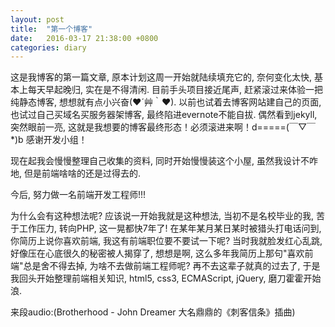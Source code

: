 ```yaml
---
layout: post
title:  "第一个博客"
date:   2016-03-17 21:38:00 +0800
categories: diary
---
```

  这是我博客的第一篇文章, 原本计划这周一开始就陆续填充它的, 奈何变化太快, 基本上每天早起晚归, 实在是不得清闲.
  目前手头项目接近尾声, 赶紧滚过来体验一把纯静态博客, 想想就有点小兴奋(❤´艸｀❤). 以前也试着去博客网站建自己的页面, 也试过自己买域名买服务器架博客, 最终陷进evernote不能自拔. 偶然看到jekyll, 突然眼前一亮, 这就是我想要的博客最终形态！必须滚进来啊！d=====(￣▽￣*)b 感谢开发小组！

现在起我会慢慢整理自己收集的资料, 同时开始慢慢装这个小屋, 虽然我设计不咋地, 但是前端啥啥的还是过得去的. 

今后, 努力做一名前端开发工程师!!!

为什么会有这种想法呢? 应该说一开始我就是这种想法, 当初不是名校毕业的我, 苦于工作压力, 转向PHP, 这一晃都快7年了! 在某年某月某日某时被猎头打电话问到, 你简历上说你喜欢前端, 我这有前端职位要不要试一下呢? 当时我就脸发红心乱跳, 好像压在心底很久的秘密被人揭穿了, 想想是啊, 这么多年我简历上那句"喜欢前端"总是舍不得去掉, 为啥不去做前端工程师呢? 再不去这辈子就真的过去了, 于是我回头开始整理前端相关知识, html5, css3, ECMAScript, jQuery, 磨刀霍霍开始浪.

来段audio:(Brotherhood - John Dreamer 大名鼎鼎的《刺客信条》插曲)

<script type="text/javascript" src="http://www.xiami.com/widget/player-single?uid=14650021&sid=1771751305&mode=js"></script>
